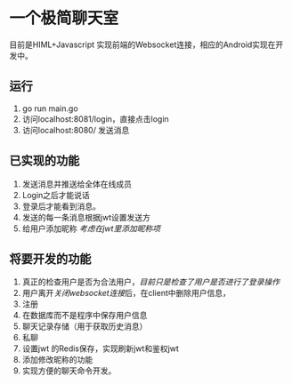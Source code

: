 # 一个极简聊天室

目前是HIML+Javascript 实现前端的Websocket连接，相应的Android实现在开发中。


## 运行
1. go run main.go
2. 访问localhost:8081/login，直接点击login
3. 访问localhost:8080/ 发送消息
## 已实现的功能
1. 发送消息并推送给全体在线成员
2. Login之后才能说话
3. 登录后才能看到消息。
1. 发送的每一条消息根据jwt设置发送方
2. 给用户添加昵称 *考虑在jwt里添加昵称项*

## 将要开发的功能
1. 真正的检查用户是否为合法用户，*目前只是检查了用户是否进行了登录操作*
1. 用户离开*关闭websocket连接*后，在client中删除用户信息，
2. 注册
3. 在数据库而不是程序中保存用户信息
4. 聊天记录存储（用于获取历史消息）
5. 私聊
3. 设置jwt 的Redis保存，实现刷新jwt和鉴权jwt
4. 添加修改昵称的功能
5. 实现方便的聊天命令开发。

